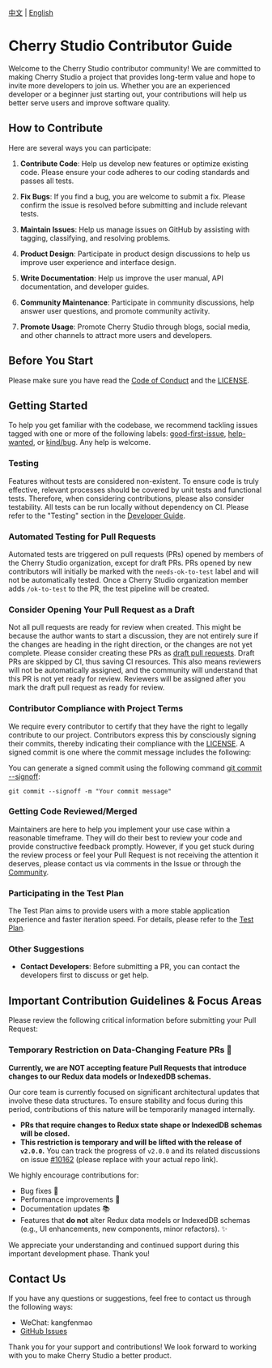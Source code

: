 [中文](docs/CONTRIBUTING.zh.md) | [English](CONTRIBUTING.md)

# Cherry Studio Contributor Guide

Welcome to the Cherry Studio contributor community! We are committed to making Cherry Studio a project that provides long-term value and hope to invite more developers to join us. Whether you are an experienced developer or a beginner just starting out, your contributions will help us better serve users and improve software quality.

## How to Contribute

Here are several ways you can participate:

1.  **Contribute Code**: Help us develop new features or optimize existing code. Please ensure your code adheres to our coding standards and passes all tests.

2.  **Fix Bugs**: If you find a bug, you are welcome to submit a fix. Please confirm the issue is resolved before submitting and include relevant tests.

3.  **Maintain Issues**: Help us manage issues on GitHub by assisting with tagging, classifying, and resolving problems.

4.  **Product Design**: Participate in product design discussions to help us improve user experience and interface design.

5.  **Write Documentation**: Help us improve the user manual, API documentation, and developer guides.

6.  **Community Maintenance**: Participate in community discussions, help answer user questions, and promote community activity.

7.  **Promote Usage**: Promote Cherry Studio through blogs, social media, and other channels to attract more users and developers.

## Before You Start

Please make sure you have read the [Code of Conduct](CODE_OF_CONDUCT.md) and the [LICENSE](LICENSE).

## Getting Started

To help you get familiar with the codebase, we recommend tackling issues tagged with one or more of the following labels: [good-first-issue](https://github.com/CherryHQ/cherry-studio/labels/good%20first%20issue), [help-wanted](https://github.com/CherryHQ/cherry-studio/labels/help%20wanted), or [kind/bug](https://github.com/CherryHQ/cherry-studio/labels/kind%2Fbug). Any help is welcome.

### Testing

Features without tests are considered non-existent. To ensure code is truly effective, relevant processes should be covered by unit tests and functional tests. Therefore, when considering contributions, please also consider testability. All tests can be run locally without dependency on CI. Please refer to the "Testing" section in the [Developer Guide](docs/dev.md).

### Automated Testing for Pull Requests

Automated tests are triggered on pull requests (PRs) opened by members of the Cherry Studio organization, except for draft PRs. PRs opened by new contributors will initially be marked with the `needs-ok-to-test` label and will not be automatically tested. Once a Cherry Studio organization member adds `/ok-to-test` to the PR, the test pipeline will be created.

### Consider Opening Your Pull Request as a Draft

Not all pull requests are ready for review when created. This might be because the author wants to start a discussion, they are not entirely sure if the changes are heading in the right direction, or the changes are not yet complete. Please consider creating these PRs as [draft pull requests](https://github.blog/2019-02-14-introducing-draft-pull-requests/). Draft PRs are skipped by CI, thus saving CI resources. This also means reviewers will not be automatically assigned, and the community will understand that this PR is not yet ready for review.
Reviewers will be assigned after you mark the draft pull request as ready for review.

### Contributor Compliance with Project Terms

We require every contributor to certify that they have the right to legally contribute to our project. Contributors express this by consciously signing their commits, thereby indicating their compliance with the [LICENSE](LICENSE).
A signed commit is one where the commit message includes the following:

You can generate a signed commit using the following command [git commit --signoff](https://git-scm.com/docs/git-commit#Documentation/git-commit.txt---signoff):

```
git commit --signoff -m "Your commit message"
```

### Getting Code Reviewed/Merged

Maintainers are here to help you implement your use case within a reasonable timeframe. They will do their best to review your code and provide constructive feedback promptly. However, if you get stuck during the review process or feel your Pull Request is not receiving the attention it deserves, please contact us via comments in the Issue or through the [Community](README.md#-community).

### Participating in the Test Plan

The Test Plan aims to provide users with a more stable application experience and faster iteration speed. For details, please refer to the [Test Plan](docs/testplan-en.md).

### Other Suggestions

- **Contact Developers**: Before submitting a PR, you can contact the developers first to discuss or get help.

## Important Contribution Guidelines & Focus Areas

Please review the following critical information before submitting your Pull Request:

### Temporary Restriction on Data-Changing Feature PRs 🚫

**Currently, we are NOT accepting feature Pull Requests that introduce changes to our Redux data models or IndexedDB schemas.**

Our core team is currently focused on significant architectural updates that involve these data structures. To ensure stability and focus during this period, contributions of this nature will be temporarily managed internally.

*   **PRs that require changes to Redux state shape or IndexedDB schemas will be closed.**
*   **This restriction is temporary and will be lifted with the release of `v2.0.0`.** You can track the progress of `v2.0.0` and its related discussions on issue [#10162](https://github.com/YOUR_ORG/YOUR_REPO/issues/10162) (please replace with your actual repo link).

We highly encourage contributions for:
*   Bug fixes 🐞
*   Performance improvements 🚀
*   Documentation updates 📚
*   Features that **do not** alter Redux data models or IndexedDB schemas (e.g., UI enhancements, new components, minor refactors). ✨

We appreciate your understanding and continued support during this important development phase. Thank you!


## Contact Us

If you have any questions or suggestions, feel free to contact us through the following ways:

- WeChat: kangfenmao
- [GitHub Issues](https://github.com/CherryHQ/cherry-studio/issues)

Thank you for your support and contributions! We look forward to working with you to make Cherry Studio a better product.
